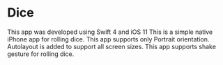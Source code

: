# Dice
This app was developed using Swift 4 and iOS 11
This is a simple native iPhone app for rolling dice.
This app supports only Portrait orientation.
Autolayout is added to support all screen sizes.
This app supports shake gesture for rolling dice.
